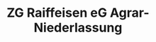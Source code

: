 ---
title: "ZG Raiffeisen eG Agrar-Niederlassung"
url: /stockach/zg-raiffeisen-eg-agrar-niederlassung/
shop: Baumarkt
---